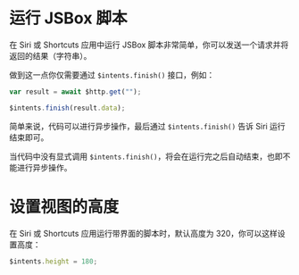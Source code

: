 # 运行 JSBox 脚本

在 Siri 或 Shortcuts 应用中运行 JSBox 脚本非常简单，你可以发送一个请求并将返回的结果（字符串）。

做到这一点你仅需要通过 `$intents.finish()` 接口，例如：

```js
var result = await $http.get("");

$intents.finish(result.data);
```

简单来说，代码可以进行异步操作，最后通过 `$intents.finish()` 告诉 Siri 运行结束即可。

当代码中没有显式调用 `$intents.finish()`，将会在运行完之后自动结束，也即不能进行异步操作。

# 设置视图的高度

在 Siri 或 Shortcuts 应用运行带界面的脚本时，默认高度为 320，你可以这样设置高度：

```js
$intents.height = 180;
```